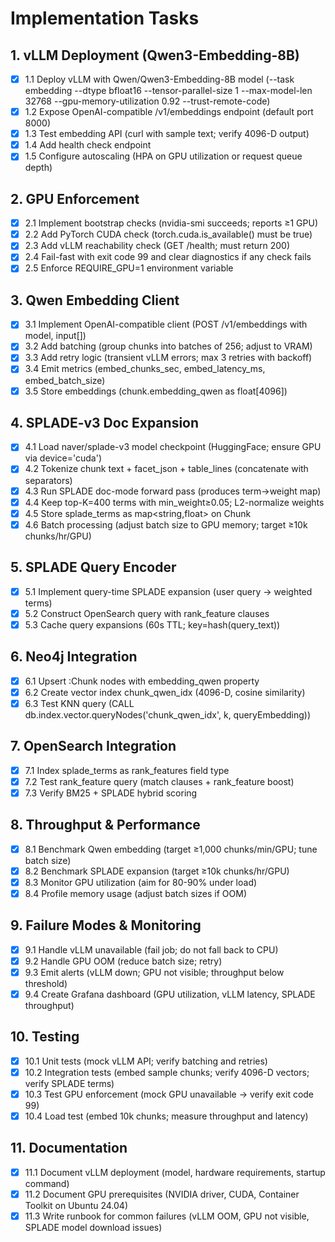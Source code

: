# Implementation Tasks

## 1. vLLM Deployment (Qwen3-Embedding-8B)

- [x] 1.1 Deploy vLLM with Qwen/Qwen3-Embedding-8B model (--task embedding --dtype bfloat16 --tensor-parallel-size 1 --max-model-len 32768 --gpu-memory-utilization 0.92 --trust-remote-code)
- [x] 1.2 Expose OpenAI-compatible /v1/embeddings endpoint (default port 8000)
- [x] 1.3 Test embedding API (curl with sample text; verify 4096-D output)
- [x] 1.4 Add health check endpoint
- [x] 1.5 Configure autoscaling (HPA on GPU utilization or request queue depth)

## 2. GPU Enforcement

- [x] 2.1 Implement bootstrap checks (nvidia-smi succeeds; reports ≥1 GPU)
- [x] 2.2 Add PyTorch CUDA check (torch.cuda.is_available() must be true)
- [x] 2.3 Add vLLM reachability check (GET /health; must return 200)
- [x] 2.4 Fail-fast with exit code 99 and clear diagnostics if any check fails
- [x] 2.5 Enforce REQUIRE_GPU=1 environment variable

## 3. Qwen Embedding Client

- [x] 3.1 Implement OpenAI-compatible client (POST /v1/embeddings with model, input[])
- [x] 3.2 Add batching (group chunks into batches of 256; adjust to VRAM)
- [x] 3.3 Add retry logic (transient vLLM errors; max 3 retries with backoff)
- [x] 3.4 Emit metrics (embed_chunks_sec, embed_latency_ms, embed_batch_size)
- [x] 3.5 Store embeddings (chunk.embedding_qwen as float[4096])

## 4. SPLADE-v3 Doc Expansion

- [x] 4.1 Load naver/splade-v3 model checkpoint (HuggingFace; ensure GPU via device='cuda')
- [x] 4.2 Tokenize chunk text + facet_json + table_lines (concatenate with separators)
- [x] 4.3 Run SPLADE doc-mode forward pass (produces term→weight map)
- [x] 4.4 Keep top-K=400 terms with min_weight≥0.05; L2-normalize weights
- [x] 4.5 Store splade_terms as map<string,float> on Chunk
- [x] 4.6 Batch processing (adjust batch size to GPU memory; target ≥10k chunks/hr/GPU)

## 5. SPLADE Query Encoder

- [x] 5.1 Implement query-time SPLADE expansion (user query → weighted terms)
- [x] 5.2 Construct OpenSearch query with rank_feature clauses
- [x] 5.3 Cache query expansions (60s TTL; key=hash(query_text))

## 6. Neo4j Integration

- [x] 6.1 Upsert :Chunk nodes with embedding_qwen property
- [x] 6.2 Create vector index chunk_qwen_idx (4096-D, cosine similarity)
- [x] 6.3 Test KNN query (CALL db.index.vector.queryNodes('chunk_qwen_idx', k, queryEmbedding))

## 7. OpenSearch Integration

- [x] 7.1 Index splade_terms as rank_features field type
- [x] 7.2 Test rank_feature query (match clauses + rank_feature boost)
- [x] 7.3 Verify BM25 + SPLADE hybrid scoring

## 8. Throughput & Performance

- [x] 8.1 Benchmark Qwen embedding (target ≥1,000 chunks/min/GPU; tune batch size)
- [x] 8.2 Benchmark SPLADE expansion (target ≥10k chunks/hr/GPU)
- [x] 8.3 Monitor GPU utilization (aim for 80-90% under load)
- [x] 8.4 Profile memory usage (adjust batch sizes if OOM)

## 9. Failure Modes & Monitoring

- [x] 9.1 Handle vLLM unavailable (fail job; do not fall back to CPU)
- [x] 9.2 Handle GPU OOM (reduce batch size; retry)
- [x] 9.3 Emit alerts (vLLM down; GPU not visible; throughput below threshold)
- [x] 9.4 Create Grafana dashboard (GPU utilization, vLLM latency, SPLADE throughput)

## 10. Testing

- [x] 10.1 Unit tests (mock vLLM API; verify batching and retries)
- [x] 10.2 Integration tests (embed sample chunks; verify 4096-D vectors; verify SPLADE terms)
- [x] 10.3 Test GPU enforcement (mock GPU unavailable → verify exit code 99)
- [x] 10.4 Load test (embed 10k chunks; measure throughput and latency)

## 11. Documentation

- [x] 11.1 Document vLLM deployment (model, hardware requirements, startup command)
- [x] 11.2 Document GPU prerequisites (NVIDIA driver, CUDA, Container Toolkit on Ubuntu 24.04)
- [x] 11.3 Write runbook for common failures (vLLM OOM, GPU not visible, SPLADE model download issues)
